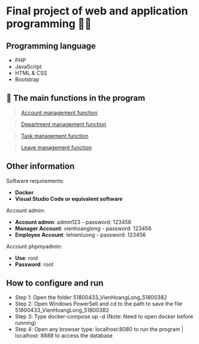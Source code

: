 # Final project of web and application programming :technologist:

## Programming language

- PHP
- JavaScript
- HTML & CSS
- Bootstrap

## :hammer: The main functions in the program

> [Account management function](#)

> [Department management function](#)

> [Task management function](#)

> [Leave management function](#)

## Other information

Software requirements:

- **Docker**
- **Visual Studio Code or equivalent software**

Account admin:

- **Account admin**: admin123 - password: 123456
- **Manager Account**: vienhoanglong - password: 123456
- **Employee Account**: lehienluong - password: 123456

Account phpmyadmin:

- **Use**: root
- **Password**: root

## How to configure and run

- Step 1: Open the folder 51800433_VienHoangLong_51800382
- Step 2: Open Windows PowerSell and cd to the path to save the file 51800433_VienHoangLong_51800382
- Step 3: Type docker-compose up -d (Note: Need to open docker before running)
- Step 4: Open any browser type: localhost:8080 to run the program | localhost: 8888 to access the database
